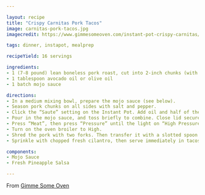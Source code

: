 ```yaml
---

layout: recipe
title: "Crispy Carnitas Pork Tacos"
image: carnitas-pork-tacos.jpg
imagecredit: https://www.gimmesomeoven.com/instant-pot-crispy-carnitas/

tags: dinner, instapot, mealprep

recipeYield: 16 servings

ingredients:
- 1 (7-8 pound) lean boneless pork roast, cut into 2-inch chunks (with excess fat trimmed off) fine sea salt and freshly-cracked black pepper
- 1 tablespoon avocado oil or olive oil
- 1 batch mojo sauce

directions:
- In a medium mixing bowl, prepare the mojo sauce (see below).
- Season pork chunks on all sides with salt and pepper.
- Click the “Saute” setting on the Instant Pot. Add oil and half of the pork, and sear — turning every 45-60 seconds or so — until the pork is browned on all sides. Transfer pork to a separate clean plate, and repeat with the other half of the pork, searing until browned on all sides. Press “Cancel” to turn off the heat.
- Pour in the mojo sauce, and toss briefly to combine. Close lid securely and set vent to “Sealing”.
- Press “Meat”, then press “Pressure” until the light on “High Pressure” lights up, then adjust the up/down arrows until time reads 30 minutes. Cook. Then let the pressure release naturally, about 15 minutes. Carefully turn the vent to “Venting”, just to release any extra pressure that might still be in there. Then remove the lid.
- Turn on the oven broiler to High.
- Shred the pork with two forks. Then transfer it with a slotted spoon to a large baking sheet. Spoon about a third of the leftover juices evenly on top of the pork. Then broil for 4-5 minutes, or until the edges of the pork begin browning and crisping up. Remove the sheet from the oven, then ladle a remaining third of the juices from the Instant Pot evenly over the pork, and then give it a good toss with some tongs. Broil for an additional 5 minutes to get the meat even more crispy. Then remove and ladle the final third of the juices over the pork, and toss to combine.
- Sprinkle with chopped fresh cilantro, then serve immediately in tacos, burritos, salads, or whatever sounds good to you! Or, refrigerate pork in a sealed container for up to 3 days, or freeze for up to 3 months.

components:
- Mojo Sauce
- Fresh Pineapple Salsa

---
```


From [Gimme Some Oven](https://www.gimmesomeoven.com/instant-pot-crispy-carnitas/)
